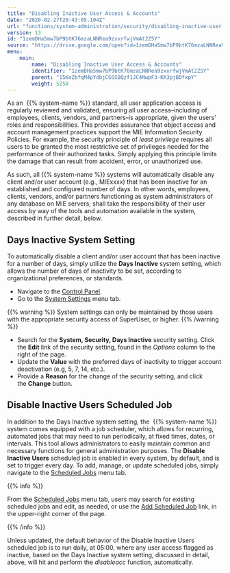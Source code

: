 ```yaml
---
title: "Disabling Inactive User Access & Accounts"
date: "2020-02-27T20:43:05.104Z"
url: "functions/system-administration/security/disabling-inactive-user-access-and-accounts.html"
version: 13
id: "1zemDHa5mw7bP9btK76mzaLNNRea9zxxrfwjVmAt2ZSY"
source: "https://drive.google.com/open?id=1zemDHa5mw7bP9btK76mzaLNNRea9zxxrfwjVmAt2ZSY"
menu:
    main:
        name: "Disabling Inactive User Access & Accounts"
        identifier: "1zemDHa5mw7bP9btK76mzaLNNRea9zxxrfwjVmAt2ZSY"
        parent: "15KoZbfqM4pYdbjCGSSBQzf1JC4NwpF3-KK3pjBDfxpY"
        weight: 5250
---
```

As an  {{% system-name %}} standard, all user application access is regularly reviewed and validated, ensuring all user access–including of employees, clients, vendors, and partners–is appropriate, given the users' roles and responsibilities. This provides assurance that object access and account management practices support the MIE Information Security Policies. For example, the security principle of *least privilege* requires all users to be granted the most restrictive set of privileges needed for the performance of their authorized tasks. Simply applying this principle limits the damage that can result from accident, error, or unauthorized use.

As such, all {{% system-name %}} systems will automatically disable any client and/or user account (e.g., MIExxxx) that has been inactive for an established and configured number of days. In other words, employees, clients, vendors, and/or partners functioning as system administrators of any database on MIE servers, shall take the responsibility of their user access by way of the tools and automation available in the system, described in further detail, below.

## Days Inactive System Setting

To automatically disable a client and/or user account that has been inactive for a number of days, simply utilize the **Days Inactive** system setting, which allows the number of days of inactivity to be set, according to organizational preferences, or standards.

* Navigate to the [Control Panel](https://system/?f=layout&module=Admin&name=Home&tabmodule=admin&t=Admin).
* Go to the [System Settings](https://system/?f=admin&s=system_settings&tabmodule=admin&tabselect=System+Settings) menu tab. 

{{% warning %}} System settings can only be maintained by those users with the appropriate security access of SuperUser, or higher. {{% /warning %}}

* Search for the <strong>System, Security, Days Inactive</strong> security setting. Click the <strong>Edit</strong> link of the security setting, found in the <em>Options</em> column to the right of the page.
* Update the <strong>Value</strong> with the preferred days of inactivity to trigger account deactivation (e.g, 5, 7, 14, etc.).
* Provide a <strong>Reason</strong> for the change of the security setting, and click the <strong>Change</strong> button.

## Disable Inactive Users Scheduled Job

In addition to the Days Inactive system setting, the  {{% system-name %}} system comes equipped with a job scheduler, which allows for recurring, automated jobs that may need to run periodically, at fixed times, dates, or intervals. This tool allows administrators to easily maintain common and necessary functions for general administration purposes. The **Disable Inactive Users** scheduled job is enabled in every system, by default, and is set to trigger every day. To add, manage, or update scheduled jobs, simply navigate to the [Scheduled Jobs](https://system/?f=admin&s=cron&tabmodule=admin&tabselect=Scheduled+Jobs) menu tab.

{{% info %}}

From the [Scheduled Jobs](https://system/?f=admin&s=cron&tabmodule=admin&tabselect=Scheduled+Jobs) menu tab, users may search for existing scheduled jobs and edit, as needed, or use the [Add Scheduled Job](https://system/?f=admin&s=cron&opp=add) link, in the upper-right corner of the page.

{{% /info %}}


Unless updated, the default behavior of the Disable Inactive Users scheduled job is to run daily, at 05:00, where any user access flagged as inactive, based on the Days Inactive system setting, discussed in detail, above, will hit and perform the *disableacc* function, automatically.

